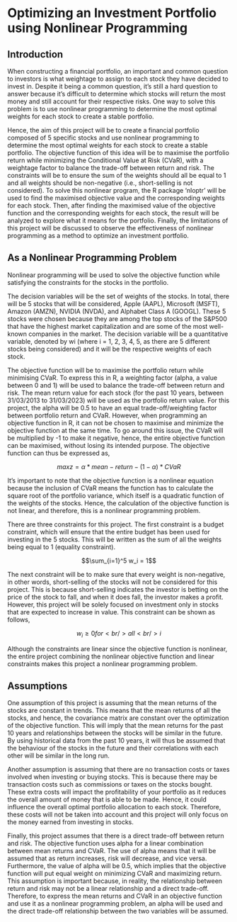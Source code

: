 # Optimizing an Investment Portfolio using Nonlinear Programming

## Introduction
When constructing a financial portfolio, an important and common question to investors is what weightage to assign to each stock they have decided to invest in. Despite it being a common question, it’s still a hard question to answer because it’s difficult to determine which stocks will return the most money and still account for their respective risks. One way to solve this problem is to use nonlinear programming to determine the most optimal weights for each stock to create a stable portfolio. 

Hence, the aim of this project will be to create a financial portfolio composed of 5 specific stocks and use nonlinear programming to determine the most optimal weights for each stock to create a stable portfolio. The objective function of this idea will be to maximise the portfolio return while minimizing the Conditional Value at Risk (CVaR), with a weightage factor to balance the trade-off between return and risk. The constraints will be to ensure the sum of the weights should all be equal to 1 and all weights should be non-negative (i.e., short-selling is not considered). To solve this nonlinear program, the R package ‘nloptr’ will be used to find the maximised objective value and the corresponding weights for each stock. Then, after finding the maximised value of the objective function and the corresponding weights for each stock, the result will be analyzed to explore what it means for the portfolio. Finally, the limitations of this project will be discussed to observe the effectiveness of nonlinear programming as a method to optimize an investment portfolio. 

## As a Nonlinear Programming Problem 
Nonlinear programming will be used to solve the objective function while satisfying the constraints for the stocks in the portfolio. 

The decision variables will be the set of weights of the stocks. In total, there will be 5 stocks that will be considered, Apple (AAPL), Microsoft (MSFT), Amazon (AMZN), NVIDIA (NVDA), and Alphabet Class A (GOOGL). These 5 stocks were chosen because they are among the top stocks of the S&P500 that have the highest market capitalization and are some of the most well-known companies in the market. The decision variable will be a quantitative variable, denoted by wi (where i = 1, 2, 3, 4, 5, as there are 5 different stocks being considered) and it will be the respective weights of each stock.

The objective function will be to maximise the portfolio return while minimising CVaR. To express this in R, a weighting factor (alpha, a value between 0 and 1) will be used to balance the trade-off between return and risk. The mean return value for each stock (for the past 10 years, between 31/03/2013 to 31/03/2023) will be used as the portfolio return value. For this project, the alpha will be 0.5 to have an equal trade-off/weighting factor between portfolio return and CVaR. However, when programming an objective function in R, it can not be chosen to maximise and minimize the objective function at the same time. To go around this issue, the CVaR will be multiplied by -1 to make it negative, hence, the entire objective function can be maximised, without losing its intended purpose. The objective function can thus be expressed as, 
```math
max z = α * mean-return- (1 - α) * CVaR
```

It’s important to note that the objective function is a nonlinear equation because the inclusion of CVaR means the function has to calculate the square root of the portfolio variance, which itself is a quadratic function of the weights of the stocks. Hence, the calculation of the objective function is not linear, and therefore, this is a nonlinear programming problem. 

There are three constraints for this project. The first constraint is a budget constraint, which will ensure that the entire budget has been used for investing in the 5 stocks. This will be written as the sum of all the weights being equal to 1 (equality constraint). 
```math
\sum_{i=1}^5 w_i = 1
```
The next constraint will be to make sure that every weight is non-negative, in other words, short-selling of the stocks will not be considered for this project. This is because short-selling indicates the investor is betting on the price of the stock to fall, and when it does fall, the investor makes a profit. However, this project will be solely focused on investment only in stocks that are expected to increase in value. This constraint can be shown as follows, 
```math
w_i  \geq 0 for <br /> all <br /> i
```
Although the constraints are linear since the objective function is nonlinear, the entire project combining the nonlinear objective function and linear constraints makes this project a nonlinear programming problem. 

## Assumptions
One assumption of this project is assuming that the mean returns of the stocks are constant in trends. This means that the mean returns of all the stocks, and hence, the covariance matrix are constant over the optimization of the objective function. This will imply that the mean returns for the past 10 years and relationships between the stocks will be similar in the future. By using historical data from the past 10 years, it will thus be assumed that the behaviour of the stocks in the future and their correlations with each other will be similar in the long run. 

Another assumption is assuming that there are no transaction costs or taxes involved when investing or buying stocks. This is because there may be transaction costs such as commissions or taxes on the stocks bought. These extra costs will impact the profitability of your portfolio as it reduces the overall amount of money that is able to be made. Hence, it could influence the overall optimal portfolio allocation to each stock. Therefore, these costs will not be taken into account and this project will only focus on the money earned from investing in stocks. 

Finally, this project assumes that there is a direct trade-off between return and risk. The objective function uses alpha for a linear combination between mean returns and CVaR. The use of alpha means that it will be assumed that as return increases, risk will decrease, and vice versa. Furthermore, the value of alpha will be 0.5, which implies that the objective function will put equal weight on minimizing CVaR and maximizing return. This assumption is important because, in reality, the relationship between return and risk may not be a linear relationship and a direct trade-off. Therefore, to express the mean returns and CVaR in an objective function and use it as a nonlinear programming problem, an alpha will be used and the direct trade-off relationship between the two variables will be assumed. 
